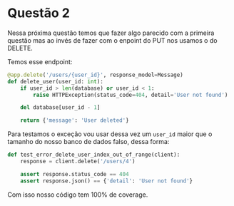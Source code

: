 # Questão 2
Nessa próxima questão temos que fazer algo parecido com a primeira questão mas ao
invés de fazer com o enpoint do PUT nos usamos o do DELETE.

Temos esse endpoint:
```py
@app.delete('/users/{user_id}', response_model=Message)
def delete_user(user_id: int):
    if user_id > len(database) or user_id < 1:
        raise HTTPException(status_code=404, detail='User not found')

    del database[user_id - 1]

    return {'message': 'User deleted'}
```

Para testamos o exceção vou usar dessa vez um `user_id` maior que o tamanho do
nosso banco de dados falso, dessa forma:
```py
def test_error_delete_user_index_out_of_range(client):
    response = client.delete('/users/4')

    assert response.status_code == 404
    assert response.json() == {'detail': 'User not found'}
```

Com isso nosso código tem 100% de coverage.

